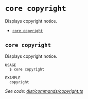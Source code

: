 `core copyright`
================

Displays copyright notice.

* [`core copyright`](#core-copyright)

## `core copyright`

Displays copyright notice.

```
USAGE
  $ core copyright

EXAMPLE
  copyright
```

_See code: [dist/commands/copyright.ts](https://github.com/LiskHQ/lisk-core/blob/v3.0.0-beta.1/dist/commands/copyright.ts)_
